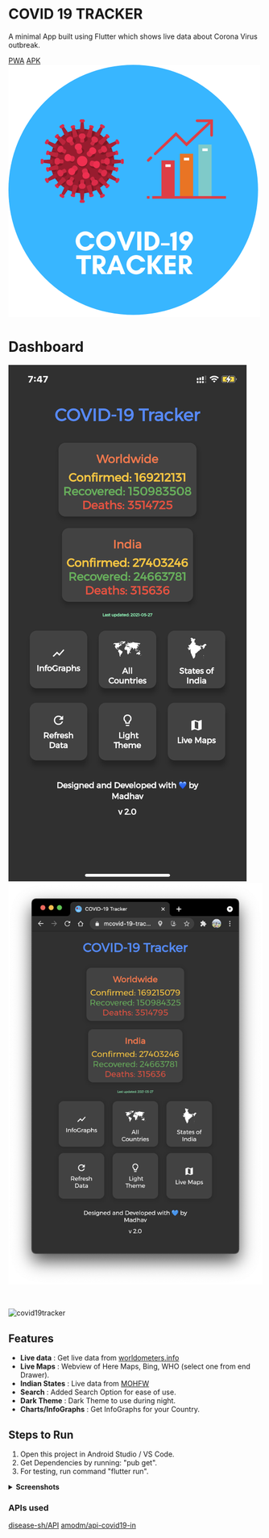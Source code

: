 # COVID 19 TRACKER

A minimal App built using Flutter which shows live data about Corona Virus outbreak.

[PWA](https://mcovid-19-tracker.web.app/#/)
[APK](https://github.com/madhavtripathi05/COVID_19_TRACKER/releases/download/v2.0/app-release.apk)
<img src="/assets/images/logov2.png" >

# Dashboard

<span>
    <img src="assets/screenshots/IMG_2406.PNG" />
    <img src="assets/screenshots/IMG_CHROME.png" />
</span>

&nbsp;

![covid19tracker](https://img.shields.io/static/v1?label=COVID_19_TRACKER&message=v2.0&color=green)

## Features

- **Live data** : Get live data from [worldometers.info](https://www.worldometers.info/coronavirus/)
- **Live Maps** : Webview of Here Maps, Bing, WHO (select one from end Drawer).
- **Indian States** : Live data from [MOHFW](https://www.mohfw.gov.in/)
- **Search** : Added Search Option for ease of use.
- **Dark Theme** : Dark Theme to use during night.
- **Charts/InfoGraphs** : Get InfoGraphs for your Country.

## Steps to Run

1.  Open this project in Android Studio / VS Code.
2.  Get Dependencies by running: "pub get".
3.  For testing, run command "flutter run".

<details>
  <summary><strong>Screenshots</strong></summary> 
    <img src="assets/screenshots/IMG_2408.PNG" />
    <img src="assets/screenshots/IMG_2410.PNG" />
    <img src="assets/screenshots/IMG_2409.PNG" />
    <img src="assets/screenshots/IMG_2411.PNG" />
    <img src="assets/screenshots/IMG_2412.PNG" />
    <img src="assets/screenshots/IMG_2414.PNG" />
    <img src="assets/screenshots/IMG_2413.PNG" />
    <img src="assets/screenshots/IMG_2415.PNG" />
    <img src="assets/screenshots/IMG_2416.PNG" />
    
</details>

### APIs used

[disease-sh/API](https://github.com/disease-sh/API)
[amodm/api-covid19-in](https://github.com/amodm/api-covid19-in)
